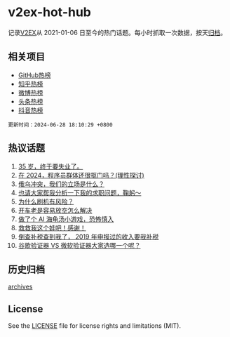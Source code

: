 # v2ex-hot-hub

 记录[V2EX](https://www.v2ex.com/)从 2021-01-06 日至今的热门话题。每小时抓取一次数据，按天[归档](archives)。
 
 ## 相关项目

- [GitHub热榜](https://github.com/lonnyzhang423/github-hot-hub)
- [知乎热榜](https://github.com/lonnyzhang423/zhihu-hot-hub)
- [微博热榜](https://github.com/lonnyzhang423/weibo-hot-hub)
- [头条热榜](https://github.com/lonnyzhang423/toutiao-hot-hub)
- [抖音热榜](https://github.com/lonnyzhang423/douyin-hot-hub)


 `更新时间：2024-06-28 18:10:29 +0800`

## 热议话题

1. [35 岁，终于要失业了。](https://www.v2ex.com/t/1053306)
1. [在 2024，程序员群体还很抠门吗？(理性探讨)](https://www.v2ex.com/t/1053268)
1. [俄乌冲突，我们的立场是什么？](https://www.v2ex.com/t/1053382)
1. [也请大家帮我分析一下我的求职问题，鞠躬～](https://www.v2ex.com/t/1053208)
1. [为什么刷机有风险？](https://www.v2ex.com/t/1053249)
1. [开车老是容易放空怎么解决](https://www.v2ex.com/t/1053239)
1. [做了个 AI 海龟汤小游戏，恐怖慎入](https://www.v2ex.com/t/1053293)
1. [救救我这个娃吧！感谢！](https://www.v2ex.com/t/1053185)
1. [倒查补税查到我了， 2019 年申报过的收入要我补税](https://www.v2ex.com/t/1053281)
1. [谷歌验证器 VS 微软验证器大家选哪一个呢？](https://www.v2ex.com/t/1053174)

## 历史归档

[archives](archives)

## License

See the [LICENSE](LICENSE) file for license rights and limitations (MIT).
